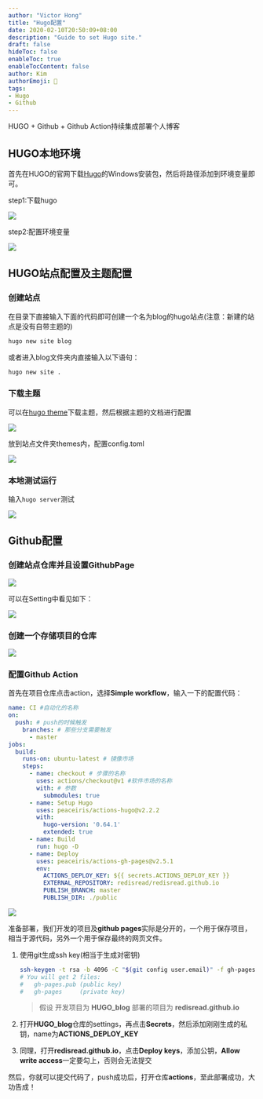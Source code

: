 ```yaml
---
author: "Victor Hong"
title: "Hugo配置"
date: 2020-02-10T20:50:09+08:00
description: "Guide to set Hugo site."
draft: false
hideToc: false
enableToc: true
enableTocContent: false
author: Kim
authorEmoji: 👻
tags: 
- Hugo
- Github
---
```


HUGO + Github + Github Action持续集成部署个人博客

## HUGO本地环境

首先在HUGO的官网下载[Hugo](https://github.com/gohugoio/hugo/releases)的Windows安装包，然后将路径添加到环境变量即可。

step1:下载hugo

![](https://gitee.com/wujiahong1998/MyBed/raw/master/img/20200210172917.png)

step2:配置环境变量

![](https://gitee.com/wujiahong1998/MyBed/raw/master/img/20200210173107.png)

## HUGO站点配置及主题配置

### 创建站点

在目录下直接输入下面的代码即可创建一个名为blog的hugo站点(注意：新建的站点是没有自带主题的)

```bash
hugo new site blog
```

或者进入blog文件夹内直接输入以下语句：

```bash
hugo new site .
```

### 下载主题

可以在[hugo theme](https://themes.gohugo.io/)下载主题，然后根据主题的文档进行配置

![](https://gitee.com/wujiahong1998/MyBed/raw/master/img/20200210173607.png)

放到站点文件夹themes内，配置config.toml

![](https://gitee.com/wujiahong1998/MyBed/raw/master/img/20200210173725.png)

### 本地测试运行

输入`hugo server`测试

![](https://gitee.com/wujiahong1998/MyBed/raw/master/img/20200210173950.png)







## Github配置

### 创建站点仓库并且设置GithubPage

![](https://gitee.com/wujiahong1998/MyBed/raw/master/img/20200210174906.png)

可以在Setting中看见如下：

![](https://gitee.com/wujiahong1998/MyBed/raw/master/img/20200210175031.png)

### 创建一个存储项目的仓库

![](https://gitee.com/wujiahong1998/MyBed/raw/master/img/20200210175700.png)

### 配置Github Action

首先在项目仓库点击action，选择**Simple workflow**，输入一下的配置代码：

```yml
name: CI #自动化的名称
on:
  push: # push的时候触发
    branches: # 那些分支需要触发
      - master
jobs:
  build:
    runs-on: ubuntu-latest # 镜像市场
    steps:
      - name: checkout # 步骤的名称
        uses: actions/checkout@v1 #软件市场的名称
        with: # 参数
          submodules: true
      - name: Setup Hugo
        uses: peaceiris/actions-hugo@v2.2.2
        with:
          hugo-version: '0.64.1'
          extended: true
      - name: Build
        run: hugo -D
      - name: Deploy
        uses: peaceiris/actions-gh-pages@v2.5.1
        env:
          ACTIONS_DEPLOY_KEY: ${{ secrets.ACTIONS_DEPLOY_KEY }}
          EXTERNAL_REPOSITORY: redisread/redisread.github.io
          PUBLISH_BRANCH: master
          PUBLISH_DIR: ./public

```

![](https://gitee.com/wujiahong1998/MyBed/raw/master/img/20200211012715.png)

准备部署，我们开发的项目及**github pages**实际是分开的，一个用于保存项目，相当于源代码，另外一个用于保存最终的网页文件。

1. 使用git生成ssh key(相当于生成对密钥)

   ```bash
   ssh-keygen -t rsa -b 4096 -C "$(git config user.email)" -f gh-pages -N ""
   # You will get 2 files:
   #   gh-pages.pub (public key)
   #   gh-pages     (private key)
   ```

   > 假设 开发项目为 **HUGO_blog** 部署的项目为 **redisread.github.io**

2. 打开**HUGO_blog**仓库的settings，再点击**Secrets**，然后添加刚刚生成的私钥，name为**ACTIONS_DEPLOY_KEY**

3. 同理，打开**redisread.github.io**，点击**Deploy keys**，添加公钥，**Allow write access**一定要勾上，否则会无法提交



然后，你就可以提交代码了，push成功后，打开仓库**actions**，至此部署成功，大功告成！





